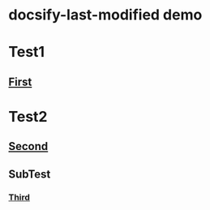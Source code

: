 # docsify-last-modified demo

# Test1
##  [First](/first.md)


# Test2
## [Second](/second.md)

##  SubTest
###  [Third](/sub/third.md)



